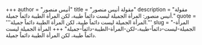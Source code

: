 +++
author = "أنيس منصور"
title = "مقولة أنيس منصور"
description = "مقولة أنيس منصور: المرأة الجميلة ليست دائماً طيبة، لكن المرأة الطيبة دائماً جميلة."
quote = '''المرأة الجميلة ليست دائماً طيبة، لكن المرأة الطيبة دائماً جميلة.'''
slug = "المرأة-الجميلة-ليست-دائماً-طيبة،-لكن-المرأة-الطيبة-دائماً-جميلة"
+++
المرأة الجميلة ليست دائماً طيبة، لكن المرأة الطيبة دائماً جميلة.
